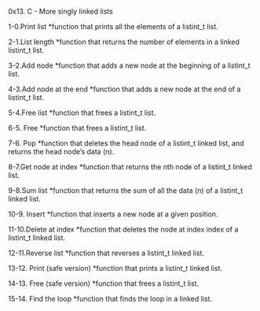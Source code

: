 0x13. C - More singly linked lists

1-0.Print list
	*function that prints all the elements of a listint_t list.

2-1.List length
	*function that returns the number of elements in a linked listint_t list.

3-2.Add node
	*function that adds a new node at the beginning of a listint_t list.

4-3.Add node at the end
	*function that adds a new node at the end of a listint_t list.

5-4.Free list
	*function that frees a listint_t list.

6-5. Free
	*function that frees a listint_t list.

7-6. Pop
	*function that deletes the head node of a listint_t linked list, and returns the head node’s data (n).

8-7.Get node at index
	*function that returns the nth node of a listint_t linked list.

9-8.Sum list
	*function that returns the sum of all the data (n) of a listint_t linked list.

10-9. Insert
	*function that inserts a new node at a given position.

11-10.Delete at index
	*function that deletes the node at index index of a listint_t linked list.

12-11.Reverse list
	*function that reverses a listint_t linked list.

13-12. Print (safe version)
	*function that prints a listint_t linked list.

14-13. Free (safe version)
	*function that frees a listint_t list.

15-14. Find the loop
	*function that finds the loop in a linked list.
